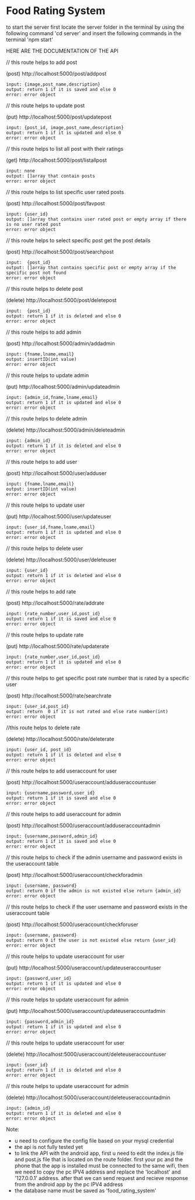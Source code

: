 # Food Rating System

to start the server first locate the server folder in the terminal by using the following command 'cd server' and insert the following commands in the terminal 'npm start'

HERE ARE THE DOCUMENTATION OF THE API

// this route helps to add post

(post) http://localhost:5000/post/addpost 

	input: {image,post_name,description}
	output: return 1 if it is saved and else 0
 	error: error object

// this route helps to update post

(put) http://localhost:5000/post/updatepost

	input: {post_id, image,post_name,description}
	output: return 1 if it is updated and else 0
	error: error object

// this route helps to list all post with their ratings 

(get) http://localhost:5000/post/listallpost

	input: none
	output: []array that contain posts
	error: error object

// this route helps to list specific user rated posts

(post) http://localhost:5000/post/favpost 

	input: {user_id}
	output: []array that contains user rated post or empty array if there is no user rated post
	error: error object

// this route helps to select specific post get the post details

(post) http://localhost:5000/post/searchpost

	input:  {post_id}
	output: []array that contains specific post or empty array if the  specific post not found 
	error: error object

// this route helps to delete post

(delete) http://localhost:5000/post/deletepost

	input:  {post_id}
	output: return 1 if it is deleted and else 0
	error: error object


// this route helps to add admin

(post) http://localhost:5000/admin/addadmin

	input: {fname,lname,email}
	output: insertID(int value)
	error: error object

// this route helps to update admin

(put) http://localhost:5000/admin/updateadmin

	input: {admin_id,fname,lname,email}
	output: return 1 if it is updated and else 0
	error: error object

// this route helps to delete admin

(delete) http://localhost:5000/admin/deleteadmin

	input: {admin_id}
	output: return 1 if it is deleted and else 0
	error: error object


// this route helps to add user

(post) http://localhost:5000/user/adduser

	input: {fname,lname,email}
	output: insertID(int value)
	error: error object

// this route helps to update user

(put) http://localhost:5000/user/updateuser

	input: {user_id,fname,lname,email}
	output: return 1 if it is updated and else 0
	error: error object

// this route helps to delete user

(delete) http://localhost:5000/user/deleteuser

	input: {user_id}
	output: return 1 if it is deleted and else 0
	error: error object


// this route helps to add rate

(post) http://localhost:5000/rate/addrate

	input: {rate_number,user_id,post_id}
	output: return 1 if it is saved and else 0
	error: error object

// this route helps to update rate

(put) http://localhost:5000/rate/updaterate

	input: {rate_number,user_id,post_id}
	output: return 1 if it is updated and else 0
	error: error object

// this route helps to get specific post rate number that is rated by a specific user

(post) http://localhost:5000/rate/searchrate

	input: {user_id,post_id}
	output: return  0 if it is not rated and else rate number(int)
	error: error object

//this route helps to delete rate

(delete) http://localhost:5000/rate/deleterate

	input: {user_id, post_id}
	output: return 1 if it is deleted and else 0
	error: error object



// this route helps to add useraccount for user

(post) http://localhost:5000/useraccount/adduseraccountuser

	input: {username,password,user_id}
	output: return 1 if it is saved and else 0
	error: error object

// this route helps to add useraccount for admin

(post) http://localhost:5000/useraccount/adduseraccountadmin

	input: {username,password,admin_id}
	output: return 1 if it is saved and else 0
	error: error object

// this route helps to check if the admin username and password exists in the useraccount table

(post) http://localhost:5000/useraccount/checkforadmin

	input: {username, password}
	output: return 0 if the admin is not existed else return {admin_id}
	error: error object 

// this route helps to check if the user username and password exists in the useraccount table 

(post) http://localhost:5000/useraccount/checkforuser

	input: {username, password}
	output: return 0 if the user is not existed else return {user_id}
	error: error object 

// this route helps to update useraccount for user

(put) http://localhost:5000/useraccount/updateuseraccountuser

	input: {password,user_id}
	output: return 1 if it is updated and else 0
	error: error object

// this route helps to update useraccount for admin

(put) http://localhost:5000/useraccount/updateuseraccountadmin

	input: {password,admin_id}
	output: return 1 if it is updated and else 0
	error: error object

// this route helps to update useraccount for user

(delete) http://localhost:5000/useraccount/deleteuseraccountuser

	input: {user_id}
	output: return 1 if it is deleted and else 0
	error: error object

// this route helps to update useraccount for admin

(delete) http://localhost:5000/useraccount/deleteuseraccountadmin

	input: {admin_id}
	output: return 1 if it is deleted and else 0
	error: error object
  
  
  
  Note: 
  * u need to configure the config file based on your mysql credential
  * the api is not fully tested yet
  * to link the API with the android app, first u need to edit the index.js file and post.js file that is located on the route folder.
  first your pc and the phone that the app is installed must be connected to the same wifi, then we need to copy the pc IPV4 address and replace the 'localhost' and '127.0.0.1' address.
  after that we can send request and recieve response from the android app by the pc IPV4 address 
  * the database name must be saved as 'food_rating_system'
  

